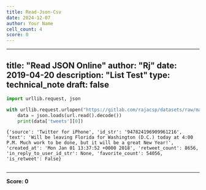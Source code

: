 ```yaml
---
title: Read-Json-Csv
date: 2024-12-07
author: Your Name
cell_count: 4
score: 0
---
```


---
title: "Read JSON Online"
author: "Rj"
date: 2019-04-20
description: "List Test"
type: technical_note
draft: false
---

```python
import urllib.request, json 
```


```python
with urllib.request.urlopen("https://gitlab.com/rajacsp/datasets/raw/master/trump.json") as url:
    data = json.loads(url.read().decode())
    print(data['tweets'][0])
```

    {'source': 'Twitter for iPhone', 'id_str': '947824196909961216', 'text': 'Will be leaving Florida for Washington (D.C.) today at 4:00 P.M. Much work to be done, but it will be a great New Year!', 'created_at': 'Mon Jan 01 13:37:52 +0000 2018', 'retweet_count': 8656, 'in_reply_to_user_id_str': None, 'favorite_count': 54056, 'is_retweet': False}



```python

```


---
**Score: 0**